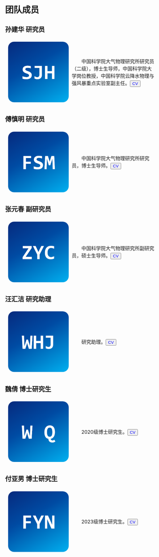 <h1 id="people">团队成员</h1>

<h2>孙建华 研究员</h2>
<div style="display: flex; align-items: center; padding: 10px;">
  <img src="portrait/portrait_sunjianhua.png" alt="sjh" width="200" style="border-radius: 10%; margin-right: 10px">
  <p style="text-indent: 2em; font-size: 16px;">中国科学院大气物理研究所研究员（二级），博士生导师，中国科学院大学岗位教授，中国科学院云降水物理与强风暴重点实验室副主任。<button><a href="/pdf/cv_sunjianhua.pdf" style="text-decoration: none; color: blue;">CV</a></button></p>
</div>

<h2>傅慎明 研究员</h2>
<div style="display: flex; align-items: center; padding: 10px;">
  <img src="portrait/portrait_fushenming.png" alt="fsm" width="200" style="border-radius: 10%; margin-right: 10px">
  <p style="text-indent: 2em; font-size: 16px;">中国科学院大气物理研究所研究员，博士生导师。<button><a href="/pdf/cv_sunjianhua.pdf" style="text-decoration: none; color: blue;">CV</a></button></p>
</div>

<h2>张元春 副研究员</h2>
<div style="display: flex; align-items: center; padding: 10px;">
  <img src="portrait/portrait_zhangyuanchun.png" alt="zyc" width="200" style="border-radius: 10%; margin-right: 10px">
  <p style="text-indent: 2em; font-size: 16px;">中国科学院大气物理研究所副研究员，硕士生导师。<button><a href="/pdf/cv_sunjianhua.pdf" style="text-decoration: none; color: blue;">CV</a></button></p>
</div>

<h2>汪汇洁 研究助理</h2>
<div style="display: flex; align-items: center; padding: 10px;">
  <img src="portrait/portrait_wanghuijie.png" alt="whj" width="200" style="border-radius: 10%; margin-right: 10px">
  <p style="text-indent: 2em; font-size: 16px;">研究助理。<button><a href="/pdf/cv_sunjianhua.pdf" style="text-decoration: none; color: blue;">CV</a></button></p>
</div>

<h2>魏倩 博士研究生</h2>
<div style="display: flex; align-items: center; padding: 10px;">
  <img src="portrait/portrait_weiqian.png" alt="wq" width="200" style="border-radius: 10%; margin-right: 10px">
  <p style="text-indent: 2em; font-size: 16px;">2020级博士研究生。<button><a href="/pdf/cv_sunjianhua.pdf" style="text-decoration: none; color: blue;">CV</a></button></p>
</div>

<h2>付亚男 博士研究生</h2>
<div style="display: flex; align-items: center; padding: 10px;">
  <img src="portrait/portrait_fuyanan.png" alt="fyn" width="200" style="border-radius: 10%; margin-right: 10px">
  <p style="text-indent: 2em; font-size: 16px;">2023级博士研究生。<button><a href="/pdf/cv_sunjianhua.pdf" style="text-decoration: none; color: blue;">CV</a></button></p>
</div>
